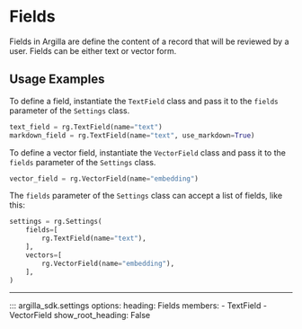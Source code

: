 # Fields

Fields in Argilla are define the content of a record that will be reviewed by a user. Fields can be either text or vector form.

## Usage Examples

To define a field, instantiate the `TextField` class and pass it to the `fields` parameter of the `Settings` class.

```python
text_field = rg.TextField(name="text")
markdown_field = rg.TextField(name="text", use_markdown=True)
```

To define a vector field, instantiate the `VectorField` class and pass it to the `fields` parameter of the `Settings` class.

```python
vector_field = rg.VectorField(name="embedding")
```

The `fields` parameter of the `Settings` class can accept a list of fields, like this:

```python
settings = rg.Settings(
    fields=[
        rg.TextField(name="text"),
    ],
    vectors=[
        rg.VectorField(name="embedding"),
    ],
)
```

---

::: argilla_sdk.settings
    options:
        heading: Fields
        members:
            - TextField
            - VectorField
        show_root_heading: False